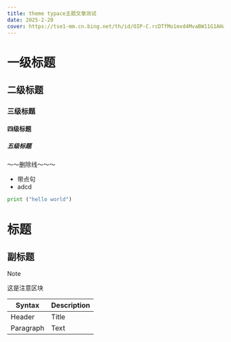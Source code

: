 ```yaml
---
title: theme typace主题文章测试
date: 2025-2-20
cover: https://tse1-mm.cn.bing.net/th/id/OIP-C.rcDTfMo1mvd4MvaBW11G1AHaDt?dpr=2&pid=ImgDetMain
---
```


# 一级标题
## 二级标题
### 三级标题
#### 四级标题
##### 五级标题

～～删除线～～～

- 带点句
- adcd

```python
print ("hello world")
```

# 标题
## 副标题

> [!NOTE]
>这是注意区块

| Syntax | Description |
| ----------- | ----------- |
| Header | Title |
| Paragraph | Text |




